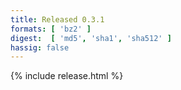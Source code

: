 ```yaml
---
title: Released 0.3.1
formats: [ 'bz2' ]
digest:  [ 'md5', 'sha1', 'sha512' ]
hassig: false
---
```

{% include release.html %}

